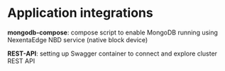# Application integrations

**mongodb-compose**: compose script to enable MongoDB running using NexentaEdge NBD service (native block device)

**REST-API**: setting up Swagger container to connect and explore cluster REST API
